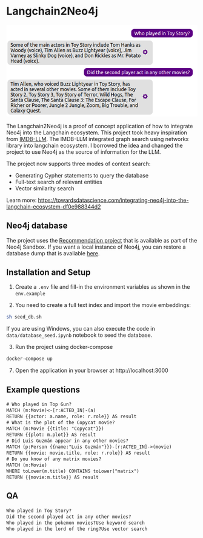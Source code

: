 # Langchain2Neo4j

![LangchainNeo4j Demo](./image/langchain2ongdb1-1.png)

The Langchain2Neo4j is a proof of concept application of how to integrate Neo4j into the Langchain ecosystem.
This project took heavy inspiration from [IMDB-LLM](https://github.com/ibiscp/LLM-IMDB).
The IMDB-LLM integrated graph search using networkx library into langchain ecosystem.
I borrowed the idea and changed the project to use Neo4j as the source of information for the LLM.

The project now supports three modes of context search:

* Generating Cypher statements to query the database
* Full-text search of relevant entities
* Vector similarity search

Learn more: https://towardsdatascience.com/integrating-neo4j-into-the-langchain-ecosystem-df0e988344d2

## Neo4j database

The project uses the [Recommendation project](https://sandbox.neo4j.com/?usecase=recommendations) that is available as part of the Neo4j Sandbox.
If you want a local instance of Neo4j, you can restore a database dump that is available [here](https://github.com/neo4j-graph-examples/recommendations/tree/main/data).

## Installation and Setup

1. Create a `.env` file and fill-in the environment variables as shown in the `env.example`

2. You need to create a full text index and import the movie embeddings: 

```bash
sh seed_db.sh
```

If you are using Windows, you can also execute the code in `data/database_seed.ipynb` notebook to seed the database.

3. Run the project using docker-compose

```bash
docker-compose up
```

7. Open the application in your browser at http://localhost:3000

## Example questions
```
# Who played in Top Gun?
MATCH (m:Movie)<-[r:ACTED_IN]-(a)
RETURN {{actor: a.name, role: r.role}} AS result
# What is the plot of the Copycat movie?
MATCH (m:Movie {{title: "Copycat"}})
RETURN {{plot: m.plot}} AS result
# Did Luis Guzmán appear in any other movies?
MATCH (p:Person {{name:"Luis Guzmán"}})-[r:ACTED_IN]->(movie)
RETURN {{movie: movie.title, role: r.role}} AS result
# Do you know of any matrix movies?
MATCH (m:Movie)
WHERE toLower(m.title) CONTAINS toLower("matrix")
RETURN {{movie:m.title}} AS result
```

## QA
```
Who played in Toy Story?
Did the second played act in any other movies?
Who played in the pokemon movies?Use keyword search
Who played in the lord of the ring?Use vector search
```

